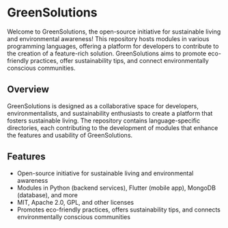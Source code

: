 # GreenSolutions

Welcome to GreenSolutions, the open-source initiative for sustainable living and environmental awareness! This repository hosts modules in various programming languages, offering a platform for developers to contribute to the creation of a feature-rich solution. GreenSolutions aims to promote eco-friendly practices, offer sustainability tips, and connect environmentally conscious communities.

## Overview

GreenSolutions is designed as a collaborative space for developers, environmentalists, and sustainability enthusiasts to create a platform that fosters sustainable living. The repository contains language-specific directories, each contributing to the development of modules that enhance the features and usability of GreenSolutions.

## Features

- Open-source initiative for sustainable living and environmental awareness
- Modules in Python (backend services), Flutter (mobile app), MongoDB (database), and more
- MIT, Apache 2.0, GPL, and other licenses
- Promotes eco-friendly practices, offers sustainability tips, and connects environmentally conscious communities
